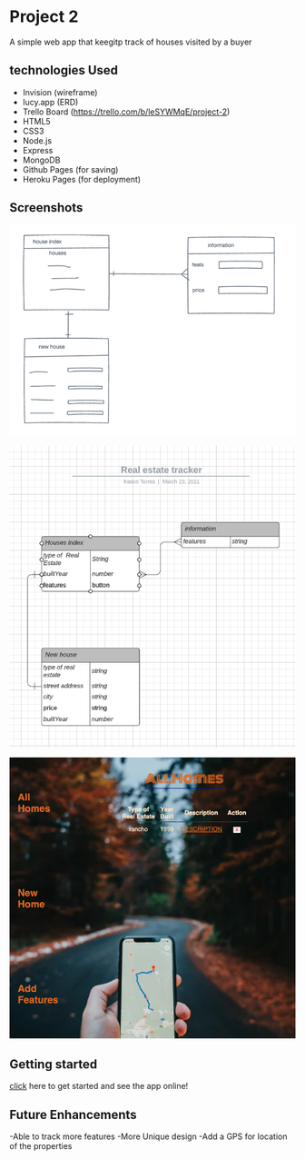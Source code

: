 # Project 2

A simple web app that keegitp track of houses visited by a buyer

## technologies Used
- Invision (wireframe)
- lucy.app (ERD)
- Trello Board (https://trello.com/b/leSYWMqE/project-2)
- HTML5
- CSS3
- Node.js
- Express
- MongoDB 
- Github Pages (for saving)
- Heroku Pages (for deployment)


## Screenshots

![wireframe](./public/imgs/wireframe.png)

![ERD](./public/imgs/erd.png)

![final Result](./public/imgs/final-touch.png)

## Getting started
[click](https://homes-tracker.herokuapp.com/homes) here to get started and see the app online! 

## Future Enhancements
-Able to track more features
-More Unique design
-Add a GPS for location of the properties
